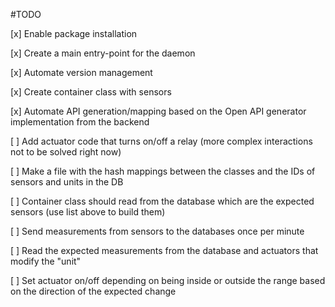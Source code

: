 #TODO 

[x] Enable package installation

[x] Create a main entry-point for the daemon

[x] Automate version management

[x] Create container class with sensors

[x] Automate API generation/mapping based on the Open API generator implementation from the backend

[ ] Add actuator code that turns on/off a relay (more complex interactions not to be solved right now)

[ ] Make a file with the hash mappings between the classes and the IDs of sensors and units in the DB

[ ] Container class should read from the database which are the expected sensors (use list above to build them)

[ ] Send measurements from sensors to the databases once per minute

[ ] Read the expected measurements from the database and actuators that modify the "unit"

[ ] Set actuator on/off depending on being inside or outside the range based on the direction of the expected change

